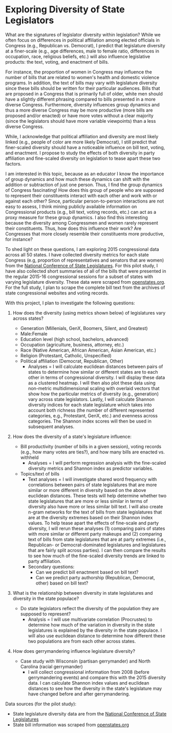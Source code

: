 # Exploring Diversity of State Legislators

What are the signatures of legislator diversity within legislation? While we often focus on differences in political affiliation among elected officials in Congress (e.g., Republican vs. Democrat), I predict that legislature diversity at a finer-scale (e.g., age differences, male to female ratio, differences in occupation, race, religious beliefs, etc.) will also influence legislative products: the text, voting, and enactment of bills. 

For instance, the proportion of women in Congress may influence the number of bills that are related to women's health and domestic violence programs. In addition, the text of bills may vary with legislature diversity since these bills should be written for their particular audiences. Bills that are proposed in a Congress that is primarily full of older, white men should have a slightly different phrasing compared to bills presented in a more diverse Congress. Furthermore, diversity influences group dynamics and thus a more diverse Congress may be more productive (more bills are proposed and/or enacted) or have more votes without a clear majority (since the legislators should have more variable viewpoints) than a less diverse Congress. 

While, I acknowledge that political affiliation and diversity are most likely linked (e.g., people of color are more likely Democrat), I still predict that finer-scaled diversity should have a noticeable influence on bill text, voting, and enactment. I propose to study the effects of both diversity in party affiliation and fine-scaled diversity on legislation to tease apart these two factors.

I am interested in this topic, because as an educator I know the importance of group dynamics and how much these dynamics can shift with the addition or subtraction of just one person. Thus, I find the group dynamics of Congress fascinating! How does this group of people who are supposed to represent their constituents interact with each other and work with or against each other? Since, particular person-to-person interactions are not easy to assess, I think mining publicly available information on Congressional products (e.g., bill text, voting records, etc.) can act as a proxy measure for these group dynamics. I also find this interesting because the diversity among Congressmen and women rarely represent their constituents. Thus, how does this influence their work? Are Congresses that more closely resemble their constituents more productive, for instance?

To shed light on these questions, I am exploring 2015 congressional data across all 50 states. I have collected diversity metrics for each state Congress (e.g, proportion of representatives and senators that are women) from the [National Conference of State Legislatures](http://www.ncsl.org/research/about-state-legislatures/who-we-elect-an-interactive-graphic.aspx#). For this pilot study, I have also collected short summaries of all of the bills that were presented in the regular 2015-16 congressional sessions for a subset of states with varying legislature diversity. These data were scraped from [openstates.org](https://openstates.org/). For the full study, I plan to scrape the complete bill text from the archives of state congressional websites and voting records.

With this project, I plan to investigate the following questions:

1. How does the diversity (using metrics shown below) of legislatures vary across states? 
   * Generation (Millenials, GenX, Boomers, Silent, and Greatest)
   * Male:Female
   * Education level (high school, bachelors, advanced)
   * Occupation (agriculture, business, attorney, etc.)
   * Race (Native American, African American, Asian American, etc.)
   * Religion (Protestant, Catholic, Unspecified)
   * Political affiliation (Democrat, Republican, Other)
     * Analyses = I will calculate euclidean distances between pairs of states to determine how similar or different states are to each other in terms of congressional diversity. I will display these data as a clustered heatmap. I will then also plot these data using non-metric multidimensional scaling with overlaid vectors that show how the particular metrics of diversity (e.g., generation) vary across state legislators. Lastly, I will calculate Shannon diversity indices for each state legislature which takes into account both richness (the number of different represented categories, e.g., Protestant, GenX, etc.) and evenness across categories. The Shannon index scores will then be used in subsequent analyses.

2. How does the diversity of a state's legislature influence:
   * Bill productivity (number of bills in a given session), voting records (e.g., how many votes are ties?), and how many bills are enacted vs. withheld 
     * Analyses = I will perform regression analysis with the fine-scaled diversity metrics and Shannon index as predictor variables. 
   * Topics/text of bills 
     * Text analyses = I will investigate shared word frequency with correlations between pairs of state legislatures that are more similar or more different in diversity based on the above euclidean distances. These tests will help determine whether two state legislatures that are more or less similar in terms of diversity also have more or less similar bill text. I will also create n-gram networks for the text of bills from state legislatures that are at the diversity extremes based on their Shannon index values. To help tease apart the effects of fine-scale and party diversity, I will rerun these analyses (1) comparing pairs of states with more similar or different party makeups and (2) comparing text of bills from state legislatures that are at party extremes (i.e., Republican- or Democrat-dominated legislatures and legislatures that are fairly split across parties). I can then compare the results to see how much of the fine-scaled diversity trends are linked to party affiliation.
     * Secondary questions:
       * Can we predict bill enactment based on bill text?
       * Can we predict party authorship (Republican, Democrat, other) based on bill text?
 
3. What is the relationship between diversity in state legislatures and diversity in the state populace?
   * Do state legislators reflect the diversity of the population they are supposed to represent?
     * Analysis = I will use multivariate correlation (Procrustes) to determine how much of the variation in diversity in the state legislatures is explained by the diversity in the state populace. I will also use euclidean distance to determine how different these two populations are from each other across states.

4. How does gerrymandering influence legislature diversity? 
   * Case study with Wisconsin (partisan gerrymander) and North Carolina (racial gerrymander)
     * I will collect congressional information from 2008 (before gerrymandering events) and compare this with the 2015 diversity data. I can calculate Shannon index values and euclidean distances to see how the diversity in the state's legislature may have changed before and after gerrymandering.
 
Data sources (for the pilot study):
   * State legislature diversity data are from the [National Conference of State Legislatures](http://www.ncsl.org/research/about-state-legislatures/who-we-elect-an-interactive-graphic.aspx#)
   * State bill information was scraped from [openstates.org](https://openstates.org/)

 
